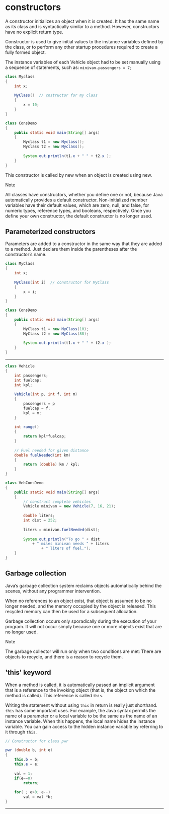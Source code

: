 

# constructors

A constructor initializes an object when it is created. It has the same name as its class and is syntactically similar to a method. However, constructors have no explicit return type. 

Constructor is used to give initial values to the instance variables defined by the class, or to perform any other startup procedures required to create a fully
formed object.

The instance variables of each Vehicle object had to be set manually using a sequence of statements, such as:  `minivan.passengers = 7;`

```java
class Myclass
{
	int x;
	
	MyClass()  // cnstructor for my class
	{
		x = 10;
	}
}

class ConsDemo
{
	public static void main(String[] args)
	{
		Myclass t1 = new Myclass();
		Myclass t2 = new Myclass();
		
		System.out.println(t1.x + " " + t2.x );
	}
}
```

This constructor is called by new when an object is created using new.

>[!note]
>All classes have constructors, whether you define one or not, because Java automatically provides a default constructor. Non-initialized member variables have their default values, which are zero, null, and false, for numeric types, reference types, and booleans, respectively. Once you define your own constructor, the default constructor is no longer used.


## Parameterized constructors

Parameters are added to a constructor in the same way that they are added to a method. Just declare them inside the parentheses after the constructor’s name.

```java
class MyClass
{
	int x;
	
	MyClass(int i)  // constructor for MyClass
	{
		x = i;
	}
}

class ConsDemo
{
	public static void main(String[] args)
	{
		MyClass t1 = new MyClass(10);
		MyClass t2 = new MyClass(88);
		
		System.out.println(t1.x + " " + t2.x );
	}
}
```

___

```java
class Vehicle 
{
	int passengers;
	int fuelcap;
	int kpl;
	
	Vehicle(int p, int f, int m)
	{
		passengers = p
		fuelcap = f;
		kpl = m;
	}
	
	int range()
	{
		return kpl*fuelcap;
	}
	
	// Fuel needed for given distance
	double fuelNeeded(int km)
	{
		return (double) km / kpl;
	}
}

class VehConsDemo 
{
	public static void main(String[] args) 
	{
		// construct complete vehicles
		Vehicle minivan = new Vehicle(7, 16, 21);
		
		double liters;
		int dist = 252;
		
		liters = minivan.fuelNeeded(dist);
		
		System.out.println("To go " + dist 
			+ " miles minivan needs " + liters 
				+ " liters of fuel.");
	}
}
```



## Garbage collection

Java’s garbage collection system reclaims objects automatically behind the scenes, without any programmer intervention. 

When no references to an object exist, that object is assumed to be no longer needed, and the memory occupied by the object is released. This recycled memory can then be used for a subsequent allocation.

Garbage collection occurs only sporadically during the execution of your program. It will not occur simply because one or more objects exist that are no longer used.

>[!note]
>The garbage collector will run only when two conditions are met: There are objects to recycle, and there is a reason to recycle them. 


## 'this' keyword

When a method is called, it is automatically passed an implicit argument that is a reference to the invoking object (that is, the object on which the method is called). This reference is called `this`.

Writing the statement without using `this` in return is really just shorthand. `this` has some important uses. For example, the Java syntax permits the name of a parameter or a local variable to be the same as the name of an instance variable. When this happens, the local name hides the instance variable. You can gain access to the hidden instance variable by referring to it through `this`.

```java
// Constructor for class pwr

pwr (double b, int e)
{
	this.b = b;
	this.e = e;
	
	val = 1;
	if(e==0)
		return;
	
	for( ; e>0; e--)
		val = val *b;
}
```

____

